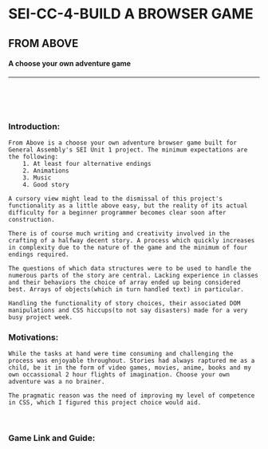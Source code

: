 # SEI-CC-4-BUILD A BROWSER GAME
## FROM ABOVE
#### A choose your own adventure game

---

<br>
<br>
<br>

### Introduction:

    From Above is a choose your own adventure browser game built for General Assembly's SEI Unit 1 project. The minimum expectations are the following:
        1. At least four alternative endings
        2. Animations
        3. Music
        4. Good story

    A cursory view might lead to the dismissal of this project's functionality as a little above easy, but the reality of its actual difficulty for a beginner programmer becomes clear soon after construction. 

    There is of course much writing and creativity involved in the crafting of a halfway decent story. A process which quickly increases in complexity due to the nature of the game and the minimum of four endings required.
    
    The questions of which data structures were to be used to handle the numerous parts of the story are central. Lacking experience in classes and their behaviors the choice of array ended up being considered best. Arrays of objects(which in turn handled text) in particular.

    Handling the functionality of story choices, their associated DOM manipulations and CSS hiccups(to not say disasters) made for a very busy project week.


### Motivations:

    While the tasks at hand were time consuming and challenging the process was enjoyable throughout. Stories had always raptured me as a child, be it in the form of video games, movies, anime, books and my own occassional 2 hour flights of imagination. Choose your own adventure was a no brainer.

    The pragmatic reason was the need of improving my level of competence in CSS, which I figured this project choice would aid.

<br>

### Game Link and Guide:





